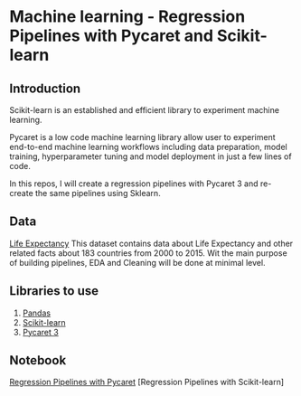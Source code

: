 # Machine learning - Regression Pipelines with Pycaret and Scikit-learn

## Introduction
Scikit-learn is an established and efficient library to experiment machine learning.

Pycaret is a low code machine learning library allow user to experiment end-to-end machine learning workflows including data preparation, model training, hyperparameter tuning and model deployment in just a few lines of code.

In this repos, I will create a regression pipelines with Pycaret 3 and re-create the same pipelines using Sklearn.

## Data
[Life Expectancy](https://www.kaggle.com/datasets/kumarajarshi/life-expectancy-who?select=Life+Expectancy+Data.csv)
This dataset contains data about Life Expectancy and other related facts about 183 countries from 2000 to 2015.
Wit the main purpose of building pipelines, EDA and Cleaning will be done at minimal level.

## Libraries to use
1. [Pandas](https://pandas.pydata.org/)
2. [Scikit-learn](https://scikit-learn.org/stable/)
3. [Pycaret 3](https://pycaret.org/)

## Notebook
[Regression Pipelines with Pycaret](https://github.com/halethithu/Use_SQL_in_Python_with_sqlite3/blob/main/Sql_Mental_Health.ipynb)
[Regression Pipelines with Scikit-learn]


